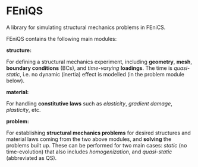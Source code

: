 # FEniQS
A library for simulating structural mechanics problems in FEniCS.

FEniQS contains the following main modules:

**structure:**

For defining a structural mechanics experiment, including **geometry**, **mesh**, **boundary conditions** (BCs), and _time-varying_ **loadings**. The time is _quasi-static_, i.e. no dynamic (inertia) effect is modelled (in the problem module below).

**material:**

For handling **constitutive laws** such as _elasticity_, _gradient damage_, _plasticity_, etc.

**problem:**

For establishing **structural mechanics problems** for desired structures and material laws coming from the two above modules, and **solving** the problems built up. These can be performed for two main cases: _static_ (no time-evolution) that also includes _homogenization_, and _quasi-static_ (abbreviated as QS).
